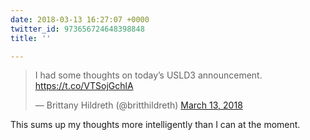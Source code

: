 ```yaml
---
date: 2018-03-13 16:27:07 +0000
twitter_id: 973656724648398848
title: ''

---
```

<blockquote class="twitter-tweet"><p lang="en" dir="ltr">I had some thoughts on today’s USLD3 announcement. <a href="https://t.co/VTSojGchlA">https://t.co/VTSojGchlA</a></p>&mdash; Brittany Hildreth (@britthildreth) <a href="https://twitter.com/britthildreth/status/973652317353410560?ref_src=twsrc%5Etfw">March 13, 2018</a></blockquote>
<script async src="https://platform.twitter.com/widgets.js" charset="utf-8"></script>

This sums up my thoughts more intelligently than I can at the moment.
